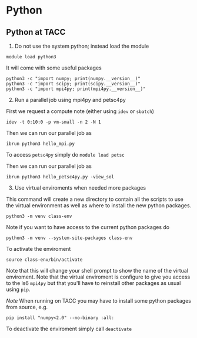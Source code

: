 # Python

## Python at TACC

1. Do not use the system python; instead load the module

```
module load python3
```

It will come with some useful packages

```
python3 -c "import numpy; print(numpy.__version__)"
python3 -c "import scipy; print(scipy.__version__)"
python3 -c "import mpi4py; print(mpi4py.__version__)"
```

2. Run a parallel job using mpi4py and petsc4py

First we request a compute note (either using `idev` or `sbatch`)
```
idev -t 0:10:0 -p vm-small -n 2 -N 1
```
Then we can run our parallel job as
```
ibrun python3 hello_mpi.py
```

To access `petsc4py` simply do
```module load petsc```

Then we can run our parallel job as
```
ibrun python3 hello_petsc4py.py -view_sol
```

3. Use virtual enviroments when needed more packages

This command will create a new directory to contain all the scripts to use
the virtual environment as well as where to install the new python packages.

```
python3 -m venv class-env
```

Note if you want to have access to the current python packages do
```
python3 -m venv --system-site-packages class-env 
```

To activate the enviroment 
```
source class-env/bin/activate
```

Note that this will change your shell prompt to show the name of the virtual enviroment.
Note that the virtual enviroment is configure to give you access to the ls6 `mpi4py` but
that you'll have to reinstall other packages as usual using `pip`.

*Note* When running on TACC you may have to install some python packages from source, e.g.
```
pip install "numpy<2.0" --no-binary :all:
```

To deactivate the enviroment simply call `deactivate`

